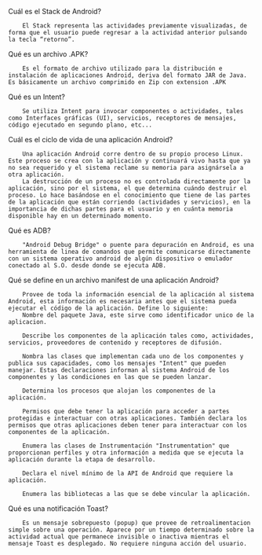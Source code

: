 Cuál es el Stack de Android?

        El Stack representa las actividades previamente visualizadas, de forma que el usuario puede regresar a la actividad anterior pulsando la tecla “retorno”.

Qué es un archivo .APK?

        Es el formato de archivo utilizado para la distribución e instalación de aplicaciones Android, deriva del formato JAR de Java. Es básicamente un archivo comprimido en Zip con extension .APK

Qué es un Intent?

        Se utiliza Intent para invocar componentes o actividades, tales como Interfaces gráficas (UI), servicios, receptores de mensajes, código ejecutado en segundo plano, etc...

Cuál es el ciclo de vida de una aplicación Android?

        Una aplicación Android corre dentro de su propio proceso Linux. Este proceso se crea con la aplicación y continuará vivo hasta que ya no sea requerido y el sistema reclame su memoria para asignársela a otra aplicación. 
        La destrucción de un proceso no es controlada directamente por la aplicación, sino por el sistema, el que determina cuándo destruir el proceso. Lo hace basándose en el conocimiento que tiene de las partes de la aplicación que están corriendo (actividades y servicios), en la importancia de dichas partes para el usuario y en cuánta memoria disponible hay en un determinado momento.

Qué es ADB?

        "Android Debug Bridge" o puente para depuración en Android, es una herramienta de linea de comandos que permite comunicarse directamente con un sistema operativo android de algún dispositivo o emulador conectado al S.O. desde donde se ejecuta ADB.

Qué se define en un archivo manifest de una aplicación Android?

        Provee de toda la información esencial de la aplicación al sistema Android, esta información es necesaria antes que el sistema pueda ejecutar el código de la aplicación. Define lo siguiente:
        Nombre del paquete Java, este sirve como identificador unico de la aplicacion.

        Describe los componentes de la aplicación tales como, actividades, servicios, proveedores de contenido y receptores de difusión.

        Nombra las clases que implementan cada uno de los componentes y publica sus capacidades, como los mensajes "Intent" que pueden manejar. Estas declaraciones informan al sistema Android de los componentes y las condiciones en las que se pueden lanzar.

        Determina los procesos que alojan los componentes de la aplicación.

        Permisos que debe tener la aplicación para acceder a partes protegidas e interactuar con otras aplicaciones. También declara los permisos que otras aplicaciones deben tener para interactuar con los componentes de la aplicación.

        Enumera las clases de Instrumentación "Instrumentation" que proporcionan perfiles y otra información a medida que se ejecuta la aplicación durante la etapa de desarrollo.

        Declara el nivel mínimo de la API de Android que requiere la aplicación.

        Enumera las bibliotecas a las que se debe vincular la aplicación.

Qué es una notificación Toast?

        Es un mensaje sobrepuesto (popup) que provee de retroalimentacion simple sobre una operación. Aparece por un tiempo determinado sobre la actividad actual que permanece invisible o inactiva mientras el mensaje Toast es desplegado. No requiere ninguna acción del usuario.
